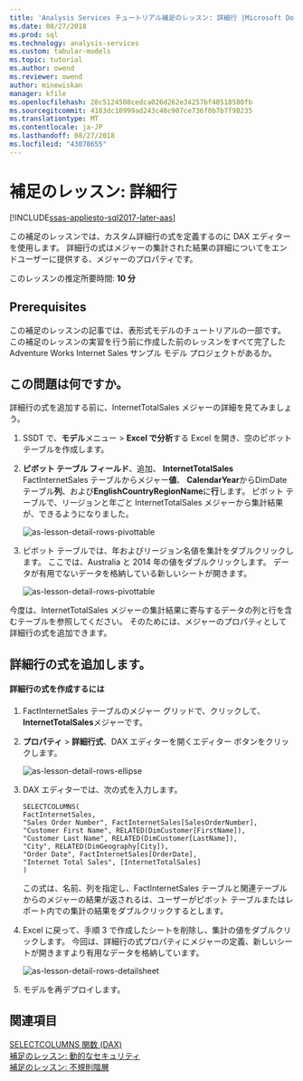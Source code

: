 ```yaml
---
title: 'Analysis Services チュートリアル補足のレッスン: 詳細行 |Microsoft Docs'
ms.date: 08/27/2018
ms.prod: sql
ms.technology: analysis-services
ms.custom: tabular-models
ms.topic: tutorial
ms.author: owend
ms.reviewer: owend
author: minewiskan
manager: kfile
ms.openlocfilehash: 28c5124508cedca026d262e34257bf48518580fb
ms.sourcegitcommit: 4183dc18999ad243c40c907ce736f0b7b7f98235
ms.translationtype: MT
ms.contentlocale: ja-JP
ms.lasthandoff: 08/27/2018
ms.locfileid: "43078655"
---
```

# <a name="supplemental-lesson---detail-rows"></a>補足のレッスン: 詳細行

[!INCLUDE[ssas-appliesto-sql2017-later-aas](../../includes/ssas-appliesto-sql2017-later-aas.md)]

この補足のレッスンでは、カスタム詳細行の式を定義するのに DAX エディターを使用します。 詳細行の式はメジャーの集計された結果の詳細についてをエンドユーザーに提供する、メジャーのプロパティです。 
  
このレッスンの推定所要時間: **10 分**  
  
## <a name="prerequisites"></a>Prerequisites  

この補足のレッスンの記事では、表形式モデルのチュートリアルの一部です。 この補足のレッスンの実習を行う前に作成した前のレッスンをすべて完了した Adventure Works Internet Sales サンプル モデル プロジェクトがあるか。  
  
## <a name="whats-the-issue"></a>この問題は何ですか。

詳細行の式を追加する前に、InternetTotalSales メジャーの詳細を見てみましょう。

1.  SSDT で、**モデル**メニュー > **Excel で分析**する Excel を開き、空のピボット テーブルを作成します。
  
2.  **ピボット テーブル フィールド**、追加、 **InternetTotalSales** FactInternetSales テーブルからメジャー**値**、 **CalendarYear**からDimDate テーブル**列**、および**EnglishCountryRegionName**に**行**します。 ピボット テーブルで、リージョンと年ごと InternetTotalSales メジャーから集計結果が、できるようになりました。 

    ![as-lesson-detail-rows-pivottable](../tutorial-tabular-1400/media/as-lesson-detail-rows-pivottable.png)

3. ピボット テーブルでは、年およびリージョン名値を集計をダブルクリックします。 ここでは、Australia と 2014 年の値をダブルクリックします。 データが有用でないデータを格納している新しいシートが開きます。

    ![as-lesson-detail-rows-pivottable](../tutorial-tabular-1400/media/as-lesson-detail-rows-sheet.png)
  
今度は、InternetTotalSales メジャーの集計結果に寄与するデータの列と行を含むテーブルを参照してください。 そのためには、メジャーのプロパティとして詳細行の式を追加できます。

## <a name="add-a-detail-rows-expression"></a>詳細行の式を追加します。

#### <a name="to-create-a-detail-rows-expression"></a>詳細行の式を作成するには 
  
1. FactInternetSales テーブルのメジャー グリッドで、クリックして、 **InternetTotalSales**メジャーです。 

2. **プロパティ** > **詳細行式**、DAX エディターを開くエディター ボタンをクリックします。

    ![as-lesson-detail-rows-ellipse](../tutorial-tabular-1400/media/as-lesson-detail-rows-ellipse.png)

3. DAX エディターでは、次の式を入力します。

    ```
    SELECTCOLUMNS(
    FactInternetSales,
    "Sales Order Number", FactInternetSales[SalesOrderNumber],
    "Customer First Name", RELATED(DimCustomer[FirstName]),
    "Customer Last Name", RELATED(DimCustomer[LastName]),
    "City", RELATED(DimGeography[City]),
    "Order Date", FactInternetSales[OrderDate],
    "Internet Total Sales", [InternetTotalSales]
    )

    ```

    この式は、名前、列を指定し、FactInternetSales テーブルと関連テーブルからのメジャーの結果が返されるは、ユーザーがピボット テーブルまたはレポート内での集計の結果をダブルクリックするとします。

4. Excel に戻って、手順 3 で作成したシートを削除し、集計の値をダブルクリックします。 今回は、詳細行の式プロパティにメジャーの定義、新しいシートが開きますより有用なデータを格納しています。

    ![as-lesson-detail-rows-detailsheet](../tutorial-tabular-1400/media/as-lesson-detail-rows-detailsheet.png)

5. モデルを再デプロイします。

  
## <a name="see-also"></a>関連項目  

[SELECTCOLUMNS 関数 (DAX)](https://msdn.microsoft.com/library/mt761759.aspx)  
[補足のレッスン: 動的なセキュリティ](../tutorial-tabular-1400/as-supplemental-lesson-dynamic-security.md)  
[補足のレッスン: 不規則階層](../tutorial-tabular-1400/as-supplemental-lesson-ragged-hierarchies.md)  
